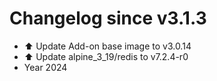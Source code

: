 # Changelog since v3.1.3
- ⬆️ Update Add-on base image to v3.0.14 
- ⬆️ Update alpine_3_19/redis to v7.2.4-r0 
- Year 2024 
